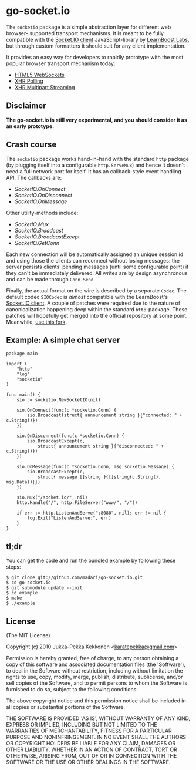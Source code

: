 go-socket.io
============

The `socketio` package is a simple abstraction layer for different web browser-
supported transport mechanisms. It is meant to be fully compatible with the
[Socket.IO client](http://github.com/LearnBoost/Socket.IO) JavaScript-library by
[LearnBoost Labs](http://socket.io/), but through custom formatters it should
suit for any client implementation.

It provides an easy way for developers to rapidly prototype with the most
popular browser transport mechanism today:

- [HTML5 WebSockets](http://dev.w3.org/html5/websockets/)
- [XHR Polling](http://en.wikipedia.org/wiki/Comet_%28programming%29#XMLHttpRequest_long_polling)
- [XHR Multipart Streaming](http://en.wikipedia.org/wiki/Comet_%28programming%29#XMLHttpRequest)

## Disclaimer

**The go-socket.io is still very experimental, and you should consider it as an
early prototype.**

## Crash course

The `socketio` package works hand-in-hand with the standard `http` package (by
plugging itself into a configurable `http.ServeMux`) and hence it doesn't need a
full network port for itself. It has an callback-style event handling API. The
callbacks are:

- *SocketIO.OnConnect*
- *SocketIO.OnDisconnect*
- *SocketIO.OnMessage*

Other utility-methods include:

- *SocketIO.Mux*
- *SocketIO.Broadcast*
- *SocketIO.BroadcastExcept*
- *SocketIO.GetConn*

Each new connection will be automatically assigned an unique session id and
using those the clients can reconnect without losing messages: the server
persists clients' pending messages (until some configurable point) if they can't
be immediately delivered. All writes are by design asynchronous and can be made
through `Conn.Send`.

Finally, the actual format on the wire is described by a separate `Codec`.
The default codec `SIOCodec` is _almost_ compatible with the LearnBoost's
[Socket.IO client](http://github.com/LearnBoost/Socket.IO). A couple of patches
were required due to the nature of canonicalization happening
deep within the standard `http`-package. These patches will hopefully get merged
into the official repository at some point. Meanwhile,
[use this fork](http://github.com/madari/Socket.IO).

## Example: A simple chat server

	package main

	import (
		"http"
		"log"
		"socketio"
	)

	func main() {
		sio := socketio.NewSocketIO(nil)

		sio.OnConnect(func(c *socketio.Conn) {
			sio.Broadcast(struct{ announcement string }{"connected: " + c.String()})
		})

		sio.OnDisconnect(func(c *socketio.Conn) {
			sio.BroadcastExcept(c,
				struct{ announcement string }{"disconnected: " + c.String()})
		})

		sio.OnMessage(func(c *socketio.Conn, msg socketio.Message) {
			sio.BroadcastExcept(c,
				struct{ message []string }{[]string{c.String(), msg.Data()}})
		})

		sio.Mux("/socket.io/", nil)
		http.Handle("/", http.FileServer("www/", "/"))

		if err := http.ListenAndServe(":8080", nil); err != nil {
			log.Exit("ListenAndServe:", err)
		}
	}

## tl;dr

You can get the code and run the bundled example by following these steps:

	$ git clone git://github.com/madari/go-socket.io.git
	$ cd go-socket.io
	$ git submodule update --init
	$ cd example
	$ make
	$ ./example

## License 

(The MIT License)

Copyright (c) 2010 Jukka-Pekka Kekkonen &lt;karatepekka@gmail.com&gt;

Permission is hereby granted, free of charge, to any person obtaining
a copy of this software and associated documentation files (the
'Software'), to deal in the Software without restriction, including
without limitation the rights to use, copy, modify, merge, publish,
distribute, sublicense, and/or sell copies of the Software, and to
permit persons to whom the Software is furnished to do so, subject to
the following conditions:

The above copyright notice and this permission notice shall be
included in all copies or substantial portions of the Software.

THE SOFTWARE IS PROVIDED 'AS IS', WITHOUT WARRANTY OF ANY KIND,
EXPRESS OR IMPLIED, INCLUDING BUT NOT LIMITED TO THE WARRANTIES OF
MERCHANTABILITY, FITNESS FOR A PARTICULAR PURPOSE AND NONINFRINGEMENT.
IN NO EVENT SHALL THE AUTHORS OR COPYRIGHT HOLDERS BE LIABLE FOR ANY
CLAIM, DAMAGES OR OTHER LIABILITY, WHETHER IN AN ACTION OF CONTRACT,
TORT OR OTHERWISE, ARISING FROM, OUT OF OR IN CONNECTION WITH THE
SOFTWARE OR THE USE OR OTHER DEALINGS IN THE SOFTWARE.
